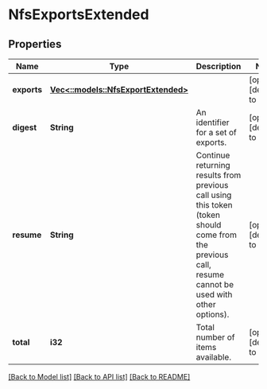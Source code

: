 # NfsExportsExtended

## Properties
Name | Type | Description | Notes
------------ | ------------- | ------------- | -------------
**exports** | [**Vec<::models::NfsExportExtended>**](NfsExportExtended.md) |  | [optional] [default to null]
**digest** | **String** | An identifier for a set of exports. | [optional] [default to null]
**resume** | **String** | Continue returning results from previous call using this token (token should come from the previous call, resume cannot be used with other options). | [optional] [default to null]
**total** | **i32** | Total number of items available. | [optional] [default to null]

[[Back to Model list]](../README.md#documentation-for-models) [[Back to API list]](../README.md#documentation-for-api-endpoints) [[Back to README]](../README.md)



